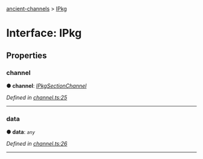 [ancient-channels](../README.md) > [IPkg](../interfaces/ipkg.md)



# Interface: IPkg


## Properties
<a id="channel"></a>

###  channel

**●  channel**:  *[IPkgSectionChannel](ipkgsectionchannel.md)* 

*Defined in [channel.ts:25](https://github.com/AncientSouls/Channels/blob/a1625a9/src/lib/channel.ts#L25)*





___

<a id="data"></a>

###  data

**●  data**:  *`any`* 

*Defined in [channel.ts:26](https://github.com/AncientSouls/Channels/blob/a1625a9/src/lib/channel.ts#L26)*





___


